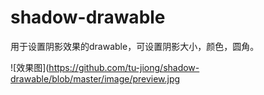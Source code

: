 # shadow-drawable
用于设置阴影效果的drawable，可设置阴影大小，颜色，圆角。

![效果图](https://github.com/tu-jiong/shadow-drawable/blob/master/image/preview.jpg
